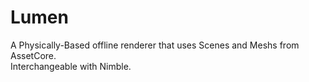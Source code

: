 # Lumen

A Physically-Based offline renderer that uses Scenes and Meshs from AssetCore.  
Interchangeable with Nimble. 
